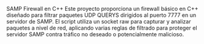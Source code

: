 SAMP Firewall en C++
Este proyecto proporciona un firewall básico en C++ diseñado para filtrar paquetes UDP QUERYS dirigidos al puerto 7777 en un servidor de SAMP. El script utiliza un socket raw para capturar y analizar paquetes a nivel de red, aplicando varias reglas de filtrado para proteger el servidor SAMP contra tráfico no deseado o potencialmente malicioso.

